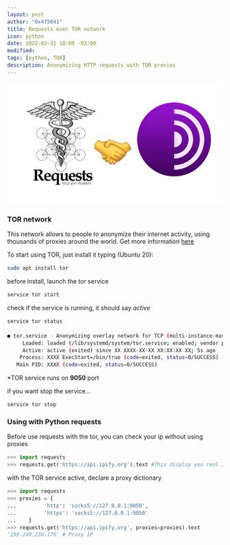 ```yaml
---
layout: post
author: "0x4f5041"
title: Requests over TOR network
icon: python
date: 2022-03-31 18:09 -03:00
modified: 
tags: [python, TOR]
description: Anonymizing HTTP requests with TOR proxies
---
```


<img src="../assets/img/python-requests-over-tor/python-requests-tor-network.png" alt="python-requests-and-tor-proxies">


### TOR network

This network allows to people to anonymize their internet activity, using thousands of proxies around the world.
Get more information [here](https://www.torproject.org/about/history/)

To start using TOR, just install it typing (Ubuntu 20):

```bash
sudo apt install tor
```

before install, launch the tor service

```bash
service tor start
```
check if the service is running, it should say _active_
```bash
service tor status

● tor.service - Anonymizing overlay network for TCP (multi-instance-master)
     Loaded: loaded (/lib/systemd/system/tor.service; enabled; vendor preset: enabled)
     Active: active (exited) since XX XXXX-XX-XX XX:XX:XX XX; 5s ago
    Process: XXXX ExecStart=/bin/true (code=exited, status=0/SUCCESS)
   Main PID: XXXX (code=exited, status=0/SUCCESS)
```

*TOR service runs on **9050** port

if you want stop the service...
```
service tor stop
```

### Using with Python requests

Before use requests with the tor, you can check your ip without using proxies

```python
>>> import requests
>>> requests.get('https://api.ipify.org').text #This display you real IP address
```
with the TOR service active, declare a proxy dictionary

```python
>>> import requests
>>> proxies = {
...         'http': 'socks5://127.0.0.1:9050',
...         'https': 'socks5://127.0.0.1:9050'
...    }
>>> requests.get('https://api.ipify.org', proxies=proxies).text
'199.249.230.176' # Proxy IP
```